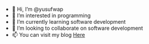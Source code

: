 - 👋 Hi, I’m @yusufwap
- 👀 I’m interested in programming 
- 🌱 I’m currently learning software development 
- 💞️ I’m looking to collaborate on software development 
- 📫 You can visit my blog <a href="https://yusufwap.blogspot.com">Here</a>

<!---
yusufwap/yusufwap is a ✨ special ✨ repository because its `README.md` (this file) appears on your GitHub profile.
You can click the Preview link to take a look at your changes.
--->
